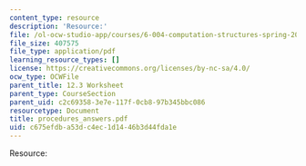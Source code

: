 ```yaml
---
content_type: resource
description: 'Resource:'
file: /ol-ocw-studio-app/courses/6-004-computation-structures-spring-2017/c675efdba53dc4ec1d1446b3d44fda1e_procedures_answers.pdf
file_size: 407575
file_type: application/pdf
learning_resource_types: []
license: https://creativecommons.org/licenses/by-nc-sa/4.0/
ocw_type: OCWFile
parent_title: 12.3 Worksheet
parent_type: CourseSection
parent_uid: c2c69358-3e7e-117f-0cb8-97b345bbc086
resourcetype: Document
title: procedures_answers.pdf
uid: c675efdb-a53d-c4ec-1d14-46b3d44fda1e
---
```

Resource: